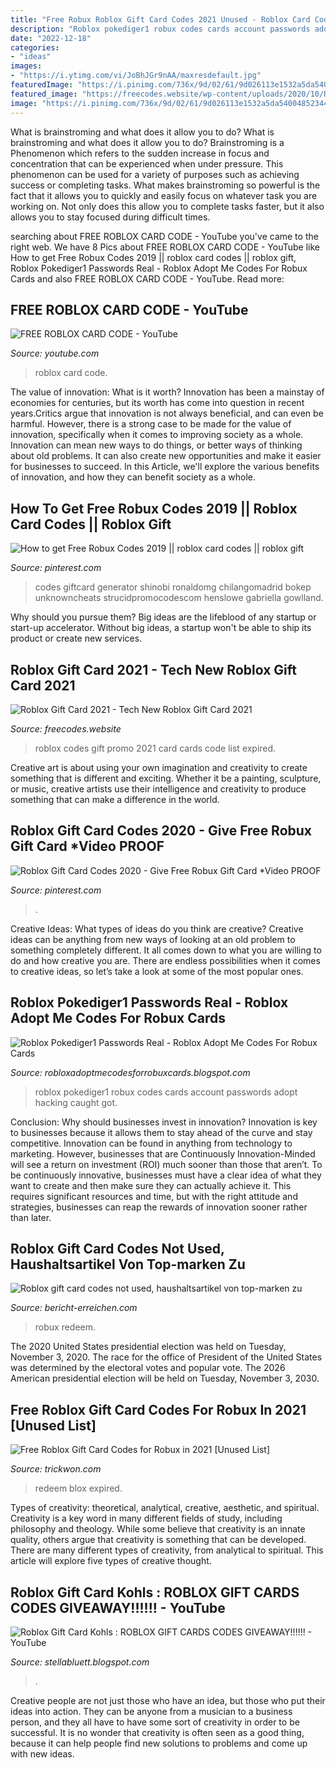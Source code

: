```yaml
---
title: "Free Robux Roblox Gift Card Codes 2021 Unused - Roblox Card Code"
description: "Roblox pokediger1 robux codes cards account passwords adopt hacking caught got"
date: "2022-12-18"
categories:
- "ideas"
images:
- "https://i.ytimg.com/vi/JoBhJGr9nAA/maxresdefault.jpg"
featuredImage: "https://i.pinimg.com/736x/9d/02/61/9d026113e1532a5da54004852344283b.jpg"
featured_image: "https://freecodes.website/wp-content/uploads/2020/10/Roblox-Promo-Codes-1024x551.jpg"
image: "https://i.pinimg.com/736x/9d/02/61/9d026113e1532a5da54004852344283b.jpg"
---
```



What is brainstroming and what does it allow you to do?
What is brainstroming and what does it allow you to do? Brainstroming is a Phenomenon which refers to the sudden increase in focus and concentration that can be experienced when under pressure. This phenomenon can be used for a variety of purposes such as achieving success or completing tasks. What makes brainstroming so powerful is the fact that it allows you to quickly and easily focus on whatever task you are working on. Not only does this allow you to complete tasks faster, but it also allows you to stay focused during difficult times.

	

		
searching about FREE ROBLOX CARD CODE - YouTube you've came to the right web. We have 8 Pics about FREE ROBLOX CARD CODE - YouTube like How to get Free Robux Codes 2019 || roblox card codes || roblox gift, Roblox Pokediger1 Passwords Real - Roblox Adopt Me Codes For Robux Cards and also FREE ROBLOX CARD CODE - YouTube. Read more:
		
    
## FREE ROBLOX CARD CODE - YouTube

<img loading=lazy src="https://i.ytimg.com/vi/JoBhJGr9nAA/maxresdefault.jpg" onerror="this.onerror=null;this.src='https://tse4.mm.bing.net/th?id=OIP.6_QstGq_847QFlDcZFwoIgHaEK&amp;pid=15.1';" alt="FREE ROBLOX CARD CODE - YouTube">

_Source: youtube.com_

>roblox card code. 

	

The value of innovation: What is it worth?
Innovation has been a mainstay of economies for centuries, but its worth has come into question in recent years.Critics argue that innovation is not always beneficial, and can even be harmful. However, there is a strong case to be made for the value of innovation, specifically when it comes to improving society as a whole. Innovation can mean new ways to do things, or better ways of thinking about old problems. It can also create new opportunities and make it easier for businesses to succeed. In this Article, we'll explore the various benefits of innovation, and how they can benefit society as a whole.

    
## How To Get Free Robux Codes 2019 || Roblox Card Codes || Roblox Gift

<img loading=lazy src="https://i.pinimg.com/736x/9d/02/61/9d026113e1532a5da54004852344283b.jpg" onerror="this.onerror=null;this.src='https://tse2.mm.bing.net/th?id=OIP.YDh4f4OlYCLRi0keIU3pagHaEK&amp;pid=15.1';" alt="How to get Free Robux Codes 2019 || roblox card codes || roblox gift">

_Source: pinterest.com_

>codes giftcard generator shinobi ronaldomg chilangomadrid bokep unknowncheats strucidpromocodescom henslowe gabriella gowlland. 

	

Why should you pursue them?
Big ideas are the lifeblood of any startup or start-up accelerator. Without big ideas, a startup won't be able to ship its product or create new services.

    
## Roblox Gift Card 2021 - Tech New Roblox Gift Card 2021

<img loading=lazy src="https://freecodes.website/wp-content/uploads/2020/10/Roblox-Promo-Codes-1024x551.jpg" onerror="this.onerror=null;this.src='https://tse2.mm.bing.net/th?id=OIP.QhzyGkRVUzJve19vY7OpLwHaD_&amp;pid=15.1';" alt="Roblox Gift Card 2021 - Tech New Roblox Gift Card 2021">

_Source: freecodes.website_

>roblox codes gift promo 2021 card cards code list expired. 

	

Creative art is about using your own imagination and creativity to create something that is different and exciting. Whether it be a painting, sculpture, or music, creative artists use their intelligence and creativity to produce something that can make a difference in the world.

    
## Roblox Gift Card Codes 2020 - Give Free Robux Gift Card *Video PROOF

<img loading=lazy src="https://i.pinimg.com/originals/63/a9/d1/63a9d13d20b65885d3ae84ebca589a87.jpg" onerror="this.onerror=null;this.src='https://tse1.mm.bing.net/th?id=OIP.O5QjMiL_uExeg6azILjWCQHaEK&amp;pid=15.1';" alt="Roblox Gift Card Codes 2020 - Give Free Robux Gift Card *Video PROOF">

_Source: pinterest.com_

>. 

	

Creative Ideas: What types of ideas do you think are creative?
Creative ideas can be anything from new ways of looking at an old problem to something completely different. It all comes down to what you are willing to do and how creative you are. There are endless possibilities when it comes to creative ideas, so let’s take a look at some of the most popular ones.

    
## Roblox Pokediger1 Passwords Real - Roblox Adopt Me Codes For Robux Cards

<img loading=lazy src="https://pbs.twimg.com/media/DbLu9UkVQAAdGmv.jpg" onerror="this.onerror=null;this.src='https://tse2.mm.bing.net/th?id=OIP.wX_97rFnoHbqi79UgFt8tgHaJ4&amp;pid=15.1';" alt="Roblox Pokediger1 Passwords Real - Roblox Adopt Me Codes For Robux Cards">

_Source: robloxadoptmecodesforrobuxcards.blogspot.com_

>roblox pokediger1 robux codes cards account passwords adopt hacking caught got. 

	

Conclusion: Why should businesses invest in innovation?
Innovation is key to businesses because it allows them to stay ahead of the curve and stay competitive. Innovation can be found in anything from technology to marketing. However, businesses that are Continuously Innovation-Minded will see a return on investment (ROI) much sooner than those that aren’t. To be continuously innovative, businesses must have a clear idea of what they want to create and then make sure they can actually achieve it. This requires significant resources and time, but with the right attitude and strategies, businesses can reap the rewards of innovation sooner rather than later.

    
## Roblox Gift Card Codes Not Used, Haushaltsartikel Von Top-marken Zu

<img loading=lazy src="https://bericht-erreichen.com/eyfl/0XKN3w__6kimRCOv2dNmEgHaD4.jpg" onerror="this.onerror=null;this.src='https://tse1.mm.bing.net/th?id=OIP.xspNLP-bP3Ezx8SMia3iOQAAAA&amp;pid=15.1';" alt="Roblox gift card codes not used, haushaltsartikel von top-marken zu">

_Source: bericht-erreichen.com_

>robux redeem. 

	

The 2020 United States presidential election was held on Tuesday, November 3, 2020. The race for the office of President of the United States was determined by the electoral votes and popular vote. The 2026 American presidential election will be held on Tuesday, November 3, 2030.

    
## Free Roblox Gift Card Codes For Robux In 2021 [Unused List]

<img loading=lazy src="https://trickwon.com/wp-content/uploads/2021/01/roblox-free-codes-unused-scaled.jpg" onerror="this.onerror=null;this.src='https://tse1.mm.bing.net/th?id=OIP.uDenaU5gzUNAZb8dIDMJbQHaDS&amp;pid=15.1';" alt="Free Roblox Gift Card Codes for Robux in 2021 [Unused List]">

_Source: trickwon.com_

>redeem blox expired. 

	

Types of creativity: theoretical, analytical, creative, aesthetic, and spiritual.
Creativity is a key word in many different fields of study, including philosophy and theology. While some believe that creativity is an innate quality, others argue that creativity is something that can be developed. There are many different types of creativity, from analytical to spiritual. This article will explore five types of creative thought.

    
## Roblox Gift Card Kohls : ROBLOX GIFT CARDS CODES GIVEAWAY!!!!!! - YouTube

<img loading=lazy src="https://lh5.googleusercontent.com/proxy/C2ppE5aaRdiXKSagTlntidAfHGs3no9M3FaLazS4ygog3pxRaCvlXAhfDt5FKjI_i_7fVGSa0l7YAExWxVXOfjhXQm_7JgU6eO3lrjpR80AuSg=w1200-h630-p-k-no-nu" onerror="this.onerror=null;this.src='https://tse4.mm.bing.net/th?id=OIP.hBdNHGGu_GOgbxby_gplMgHaD4&amp;pid=15.1';" alt="Roblox Gift Card Kohls : ROBLOX GIFT CARDS CODES GIVEAWAY!!!!!! - YouTube">

_Source: stellabluett.blogspot.com_

>. 

	

Creative people are not just those who have an idea, but those who put their ideas into action. They can be anyone from a musician to a business person, and they all have to have some sort of creativity in order to be successful. It is no wonder that creativity is often seen as a good thing, because it can help people find new solutions to problems and come up with new ideas.

